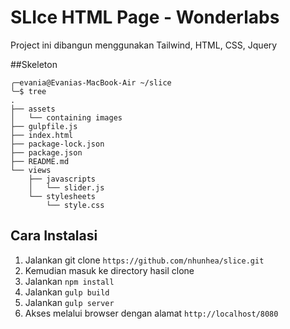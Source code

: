 # SLIce HTML Page - Wonderlabs
Project ini dibangun menggunakan Tailwind, HTML, CSS, Jquery

##Skeleton
```
╭─evania@Evanias-MacBook-Air ~/slice
╰─$ tree
.
├── assets
│   └── containing images
├── gulpfile.js
├── index.html
├── package-lock.json
├── package.json
├── README.md
└── views
    ├── javascripts
    │   └── slider.js
    └── stylesheets
        └── style.css
```

## Cara Instalasi
1. Jalankan git clone `https://github.com/nhunhea/slice.git`
2. Kemudian masuk ke directory hasil clone
3. Jalankan `npm install`
4. Jalankan `gulp build`
5. Jalankan `gulp server`
6. Akses melalui browser dengan alamat `http://localhost/8080`
